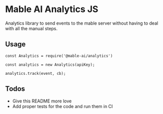 # Mable AI Analytics JS

Analytics library to send events to the mable server without having to deal with all the manual steps.

## Usage

    const Analytics = require('@mable-ai/analytics')

    const analytics = new Analytics(apiKey);

    analytics.track(event, cb);


## Todos

* Give this README more love
* Add proper tests for the code and run them in CI
